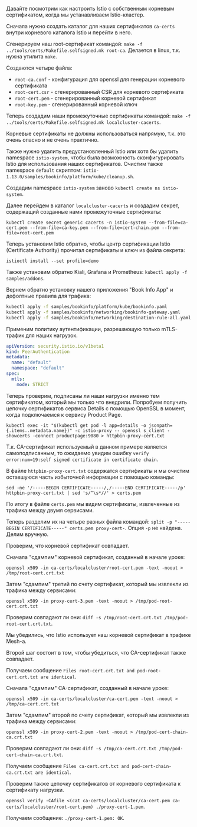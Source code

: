 Давайте посмотрим как настроить Istio с собственным корневым сертификатом, когда мы устанавливаем Istio-кластер.

Сначала нужно создать каталог для наших сертификатов `ca-certs` внутри корневого каталога Istio и перейти в него.

Сгенерируем наш root-сертификат командой: `make -f ../tools/certs/Makefile.selfsigned.mk root-ca`. Делается в linux, т.к. нужна утилита `make`.

Создаются четыре файла:
- `root-ca.conf` - конфигурация для openssl для генерации корневого сертификата
- `root-cert.csr` - сгенерированный CSR для корневого сертификата
- `root-cert.pem` - сгенерированный корневой сертификат
- `root-key.pem` - сгенерированный корневой ключ

Теперь создадим наши промежуточные сертификаты командой: `make -f ../tools/certs/Makefile.selfsigned.mk localcluster-cacerts`.

Корневые сертификаты не должны использоваться напрямую, т.к. это очень опасно и не очень практично.

Также нужно удалить предустановленный Istio или хотя бы удалить namespace `istio-system`, чтобы была возможность сконфигурировать Istio для использования наших сертификатов. Очистим также namespace `default` скриптом: `istio-1.13.0/samples/bookinfo/platform/kube/cleanup.sh`.

Создадим namespace `istio-system` заново `kubectl create ns istio-system`.

Далее перейдем в каталог `localcluster-cacerts` и создадим секрет, содержащий созданные нами промежуточные сертификаты:

`kubectl create secret generic cacerts -n istio-system --from-file=ca-cert.pem --from-file=ca-key.pem --from-file=cert-chain.pem --from-file=root-cert.pem`

Теперь установим Istio обратно, чтобы центр сертификации Istio (Certificate Authority) прочитал сертификаты и ключ из файла секрета:

`istioctl install --set profile=demo`

Также установим обратно Kiali, Grafana и Prometheus: `kubectl apply -f samples/addons`.

Вернем обратно установку нашего приложения "Book Info App" и дефолтные правила для трафика:

```bash
kubectl apply -f samples/bookinfo/platform/kube/bookinfo.yaml
kubectl apply -f samples/bookinfo/networking/bookinfo-gateway.yaml
kubectl apply -f samples/bookinfo/networking/destination-rule-all.yaml
```

Применим политику аутентификации, разрешающую только mTLS-трафик для наших нагрузок.

```yaml
apiVersion: security.istio.io/v1beta1
kind: PeerAuthentication
metadata:
  name: "default"
  namespace: "default"
spec:
  mtls:
    mode: STRICT
```

Теперь проверим, подписаны ли наши нагрузки именно тем сертификатом, который мы только что внедрили. Попробуем получить цепочку сертификатов сервиса Details c помощью OpenSSL в момент, когда подключаемся к сервису Product Page.

`kubectl exec -it "$(kubectl get pod -l app=details -o jsonpath={.items..metadata.name})" -c istio-proxy -- openssl s_client -showcerts -connect productpage:9080 > httpbin-proxy-cert.txt`

Т.к. CA-сертификат используемый в данном примере является самоподписанным, то ожидаемо увидим ошибку `verify error:num=19:self signed certificate in certificate chain`.

В файле `httpbin-proxy-cert.txt` содержатся сертификаты и мы очистим оставшуюся часть избыточной информации с помощью команды:

`sed -ne '/-----BEGIN CERTIFICATE-----/,/-----END CERTIFICATE-----/p' httpbin-proxy-cert.txt | sed 's/^\s*//' > certs.pem`

По итогу в файле `certs.pem` мы видим сертификаты, извлеченные из трафика между двумя сервисами.

Теперь разделим их на четыре разных файла командой: `split -p "-----BEGIN CERTIFICATE-----" certs.pem proxy-cert-`. Опция `-p` не найдена. Делим вручную.

Проверим, что корневой сертификат совпадает.

Сначала "сдампим" корневой сертификат, созданный в начале уроке:

`openssl x509 -in ca-certs/localcluster/root-cert.pem -text -noout > /tmp/root-cert.crt.txt`

Затем "сдампим" третий по счету сертификат, который мы извлекли из трафика между сервисами:

`openssl x509 -in proxy-cert-3.pem -text -noout > /tmp/pod-root-cert.crt.txt`

Проверим совпадают ли они: `diff -s /tmp/root-cert.crt.txt /tmp/pod-root-cert.crt.txt`.

Мы убедились, что Istio использует наш корневой сертификат в трафике Mesh-а.

Второй шаг состоит в том, чтобы убедиться, что CA-сертификат также совпадает.

Получаем сообщение `Files root-cert.crt.txt and pod-root-cert.crt.txt are identical`.

Сначала "сдампим" CA-сертификат, созданный в начале уроке:

`openssl x509 -in ca-certs/localcluster/ca-cert.pem -text -noout > /tmp/ca-cert.crt.txt`

Затем "сдампим" второй по счету сертификат, который мы извлекли из трафика между сервисами:

`openssl x509 -in proxy-cert-2.pem -text -noout > /tmp/pod-cert-chain-ca.crt.txt`

Проверим совпадают ли они: `diff -s /tmp/ca-cert.crt.txt /tmp/pod-cert-chain-ca.crt.txt`.

Получаем сообщение `Files ca-cert.crt.txt and pod-cert-chain-ca.crt.txt are identical`.

Проверим также цепочку сертификатов от корневого сертификата к сертификату нагрузки.

`openssl verify -CAfile <(cat ca-certs/localcluster/ca-cert.pem ca-certs/localcluster/root-cert.pem) ./proxy-cert-1.pem`.

Получаем сообщение: `./proxy-cert-1.pem: OK`.